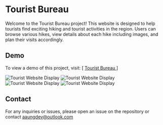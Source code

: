 # Tourist Bureau

Welcome to the Tourist Bureau project! This website is designed to help tourists find exciting hiking and tourist activities in the region. Users can browse various hikes, view details about each hike including images, and plan their visits accordingly.

## Demo
To view a demo of this project, visit: [ [Tourist Bureau ](https://tourist-bureau.netlify.app/)]

![Tourist Website Display](./readme-images/home.png)
![Tourist Website Display](./readme-images/hotel.png)
![Tourist Website Display](./readme-images/Tourist.png)
![Tourist Website Display](./readme-images/car-rental.png)

## Contact
For any inquiries or issues, please open an issue on the repository or contact aaungdev@outlook.com
